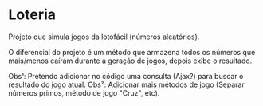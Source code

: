 # Loteria

Projeto que simula jogos da lotofácil (números aleatórios).

O diferencial do projeto é um método que armazena todos os números que mais/menos caíram durante a geração de jogos, depois exibe o resultado.

Obs¹: Pretendo adicionar no código uma consulta (Ajax?) para buscar o resultado do jogo atual.
Obs²: Adicionar mais métodos de jogo (Separar números primos, método de jogo "Cruz", etc).
